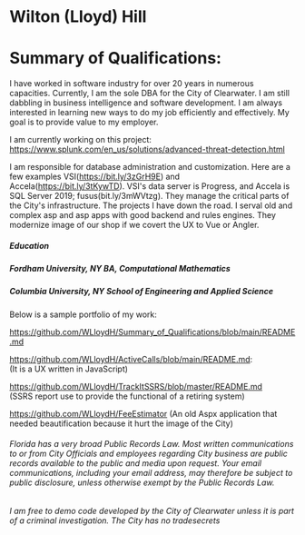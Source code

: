 
# Wilton (Lloyd) Hill
# Summary of Qualifications:
I have worked in software industry for over 20 years in numerous capacities. Currently, I am the sole DBA for the City of Clearwater. I am still dabbling in business intelligence and software development. I am always interested in learning new ways to do my job efficiently and effectively. My goal is to provide value to my employer.

I am currently working on this project: https://www.splunk.com/en_us/solutions/advanced-threat-detection.html

I am responsible for database administration and customization. Here are a few examples VSI(https://bit.ly/3zGrH9E) and Accela(https://bit.ly/3tKywTD). VSI's data server is Progress, and Accela is SQL Server 2019; fusus(bit.ly/3mWVtzg). They manage the critical parts of the City's infrastructure.
The projects I have down the road. I serval old and complex asp and asp apps with good backend and rules engines. They modernize image of our shop if we covert  the UX to Vue or Angler.
 
##### Education
##### Fordham University, NY BA, Computational Mathematics
##### Columbia University, NY School of Engineering and Applied Science


Below is a sample portfolio of my work:

https://github.com/WLloydH/Summary_of_Qualifications/blob/main/README.md

https://github.com/WLloydH/ActiveCalls/blob/main/README.md:  
(It is a UX written in JavaScript)

https://github.com/WLloydH/TrackItSSRS/blob/master/README.md  
(SSRS report use to provide the functional of a retiring system)

https://github.com/WLloydH/FeeEstimator 
(An old Aspx application that needed beautification because it hurt the image of the City)


###### Florida has a very broad Public Records Law. Most written communications to or from City Officials and employees regarding City business are public records available to the public and media upon request. Your email communications, including your email address, may therefore be subject to public disclosure, unless otherwise exempt by the Public Records Law.

###### I am free to demo code developed by the City of Clearwater unless it is part of a criminal investigation. The City has no tradesecrets
